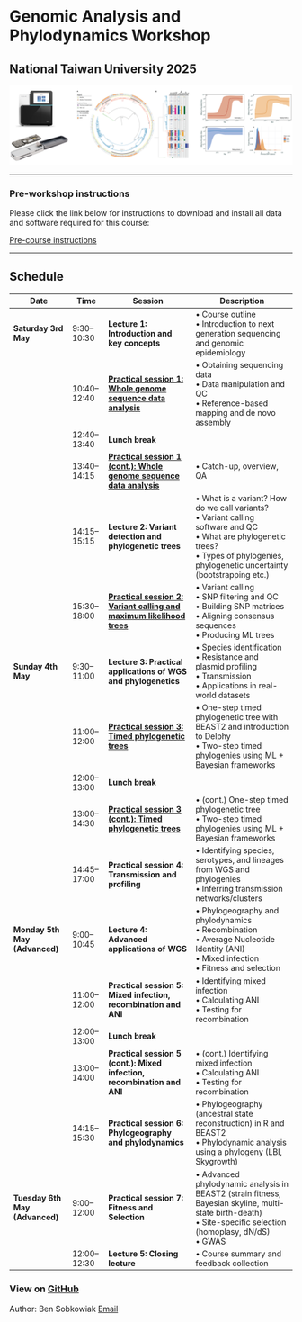 # Genomic Analysis and Phylodynamics Workshop 
## National Taiwan University 2025


![Title Image](Sequence_trees.png)


---


### Pre-workshop instructions

Please click the link below for instructions to download and install all data and software required for this course:

[Pre-course instructions](PreCourse_instructions.md)

---

## Schedule


| Date            | Time         | Session                                                         | Description                                                                                                                                              |
|------------------|--------------|------------------------------------------------------------------|----------------------------------------------------------------------------------------------------------------------------------------------------------|
| **Saturday 3rd May** | 9:30–10:30   | **Lecture 1: Introduction and key concepts**                    | • Course outline<br>• Introduction to next generation sequencing and genomic epidemiology                                                               |
|                  | 10:40–12:40  | [**Practical session 1: Whole genome sequence data analysis**](Practicals/Obtaining_sequencing_data.md)    | • Obtaining sequencing data<br>• Data manipulation and QC<br>• Reference-based mapping and de novo assembly                                             |
|                  | 12:40–13:40  | **Lunch break**                                                 |                                                                                                                                                          |
|                  | 13:40–14:15  | [**Practical session 1 (cont.): Whole genome sequence data analysis**](Practicals/Obtaining_sequencing_data.md) | • Catch-up, overview, QA                                                                                                                           |
|                  | 14:15–15:15  | **Lecture 2: Variant detection and phylogenetic trees**         | • What is a variant? How do we call variants?<br>• Variant calling software and QC<br>• What are phylogenetic trees?<br>• Types of phylogenies, phylogenetic uncertainty (bootstrapping etc.) |
|                  | 15:30–18:00  | [**Practical session 2: Variant calling and maximum likelihood trees**](VariantCall.md) | • Variant calling<br>• SNP filtering and QC<br>• Building SNP matrices<br>• Aligning consensus sequences<br>• Producing ML trees                  |
| **Sunday 4th May** | 9:30–11:00   | **Lecture 3: Practical applications of WGS and phylogenetics**  | • Species identification<br>• Resistance and plasmid profiling<br>• Transmission<br>• Applications in real-world datasets                               |
|                  | 11:00–12:00  | [**Practical session 3: Timed phylogenetic trees**](Beast.md)              | • One-step timed phylogenetic tree with BEAST2 and introduction to Delphy<br>• Two-step timed phylogenies using ML + Bayesian frameworks                 |
|                  | 12:00–13:00  | **Lunch break**                                                 |                                                                                                                                                          |
|                  | 13:00–14:30  | [**Practical session 3 (cont.): Timed phylogenetic trees**](Beast.md)      | • (cont.) One-step timed phylogenetic tree <br>• Two-step timed phylogenies using ML + Bayesian frameworks                                               |
|                  | 14:45–17:00  | **Practical session 4: Transmission and profiling**            | • Identifying species, serotypes, and lineages from WGS and phylogenies<br>• Inferring transmission networks/clusters                                   |
| **Monday 5th May (Advanced)** | 9:00–10:45   | **Lecture 4: Advanced applications of WGS**                     | • Phylogeography and phylodynamics<br>• Recombination<br>• Average Nucleotide Identity (ANI)<br>• Mixed infection<br>• Fitness and selection             |
|                  | 11:00–12:00  | **Practical session 5: Mixed infection, recombination and ANI**| • Identifying mixed infection<br>• Calculating ANI<br>• Testing for recombination                                                                        |
|                  | 12:00–13:00  | **Lunch break**                                                 |                                                                                                                                                          |
|                  | 13:00–14:00  | **Practical session 5 (cont.): Mixed infection, recombination and ANI** | • (cont.) Identifying mixed infection<br>• Calculating ANI<br>• Testing for recombination                                                       |
|                  | 14:15–15:30  | **Practical session 6: Phylogeography and phylodynamics**      | • Phylogeography (ancestral state reconstruction) in R and BEAST2<br>• Phylodynamic analysis using a phylogeny (LBI, Skygrowth)                         |
| **Tuesday 6th May (Advanced)** | 9:00–12:00   | **Practical session 7: Fitness and Selection**                  | • Advanced phylodynamic analysis in BEAST2 (strain fitness, Bayesian skyline, multi-state birth-death)<br>• Site-specific selection (homoplasy, dN/dS)<br>• GWAS |
|                  | 12:00–12:30  | **Lecture 5: Closing lecture**                                  | • Course summary and feedback collection                                                                                                                 |



### View on [GitHub](https://github.com/bensobkowiak/GenomicsCourse/)

Author: Ben Sobkowiak [Email](mailto:b.sobkowiak.12@ucl.ac.uk)
